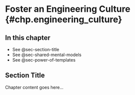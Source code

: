 <!-- storymap removed and aggregated in story_map.md -->

# Foster an Engineering Culture {#chp.engineering_culture}

<!-- AI:BEGIN:mini-toc -->
## In this chapter
- See @sec-section-title
- See @sec-shared-mental-models
- See @sec-power-of-templates
<!-- AI:END:mini-toc -->

<!-- AI:BEGIN:figure-placeholder -->
<!-- Figure placeholder: consider adding a diagram that shows culture levers and outcomes -->
<!-- AI:END:figure-placeholder -->

## Section Title

Chapter content goes here...
